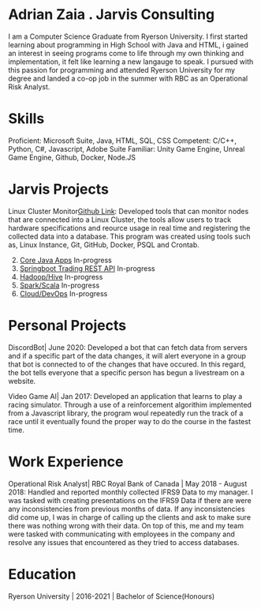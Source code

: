 # Adrian Zaia . Jarvis Consulting
I am a Computer Science Graduate from Ryerson University. I first started learning about programming in High School with Java and HTML, i gained an interest in seeing programs come to life through my own thinking and implementation, it felt like learning a new langauge to speak. I pursued with this passion for programming and attended Ryerson University for my degree and landed a co-op job in the summer with RBC as an Operational Risk Analyst.


# Skills

Proficient: Microsoft Suite, Java, HTML, SQL, CSS
Competent: C/C++, Python, C#, Javascript, Adobe Suite
Familiar: Unity Game Engine, Unreal Game Engine, Github, Docker, Node.JS

# Jarvis Projects

Linux Cluster Monitor[Github Link](https://github.com/jarviscanada/jarvis_data_eng_AdrianZaia/tree/master/linux_sql): Developed tools that can monitor nodes that are connected into a Linux Cluster, the tools allow users to track hardware specifications and reource usage in real time and registering the collected data into a database. This program was created using tools such as, Linux Instance, Git, GitHub, Docker, PSQL and Crontab.
 
2. [Core Java Apps](./core_java) In-progress
3. [Springboot Trading REST API](./springboot) In-progress
4. [Hadoop/Hive](./hadoop) In-progress
5. [Spark/Scala](./spark) In-progress
6. [Cloud/DevOps](./cloud_devops) In-progress


# Personal Projects

DiscordBot| June 2020: Developed a bot that can fetch data from servers and if a specific part of the data changes, it will alert everyone in a group that bot is connected to of the changes that have occured. In this regard, the bot tells everyone that a specific person has begun a livestream on a website.

Video Game AI| Jan 2017: Developed an application that learns to play a racing simulator. Through a use of a reinforcement algorithim implemented from a Javascript library, the program woul repeatedly run the track of a race until it eventually found the proper way to do the course in the fastest time.


# Work Experience

Operational Risk Analyst| RBC Royal Bank of Canada | May 2018 - August 2018: Handled and reported monthly collected IFRS9 Data to my manager. I was tasked with creating presentations on the IFRS9 Data if there are were any inconsistencies from previous months of data. If any inconsistencies did come up, I was in charge of calling up the clients and ask to make sure there was nothing wrong with their data. On top of this, me and my team were tasked with communicating with employees in the company and resolve any issues that encountered as they tried to access databases.

# Education

Ryerson University | 2016-2021 | Bachelor of Science(Honours) 

